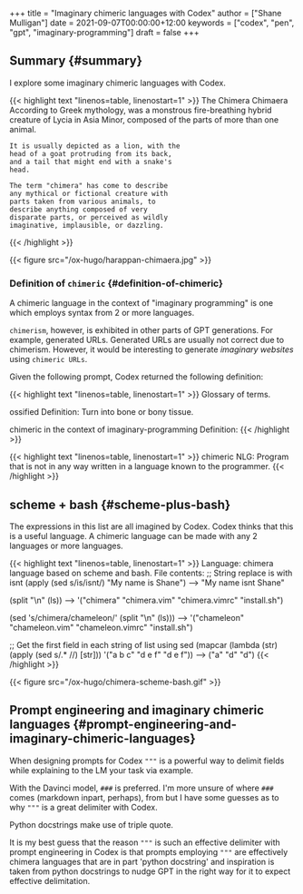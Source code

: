 +++
title = "Imaginary chimeric languages with Codex"
author = ["Shane Mulligan"]
date = 2021-09-07T00:00:00+12:00
keywords = ["codex", "pen", "gpt", "imaginary-programming"]
draft = false
+++

## Summary {#summary}

I explore some imaginary chimeric languages with Codex.

{{< highlight text "linenos=table, linenostart=1" >}}
The Chimera
Chimaera
    According to Greek mythology, was a
    monstrous fire-breathing hybrid creature
    of Lycia in Asia Minor, composed of the
    parts of more than one animal.

    It is usually depicted as a lion, with the
    head of a goat protruding from its back,
    and a tail that might end with a snake's
    head.

    The term "chimera" has come to describe
    any mythical or fictional creature with
    parts taken from various animals, to
    describe anything composed of very
    disparate parts, or perceived as wildly
    imaginative, implausible, or dazzling.
{{< /highlight >}}

{{< figure src="/ox-hugo/harappan-chimaera.jpg" >}}


### Definition of `chimeric` {#definition-of-chimeric}

A chimeric language in the context of
"imaginary programming" is one which employs
syntax from 2 or more languages.

`chimerism`, however, is exhibited in other
parts of GPT generations. For example,
generated URLs. Generated URLs are usually not
correct due to chimerism. However, it would be
interesting to generate _imaginary websites_ using
`chimeric URLs`.

Given the following prompt, Codex returned the
following definition:

{{< highlight text "linenos=table, linenostart=1" >}}
Glossary of terms.

ossified
Definition: Turn into bone or bony tissue.

chimeric in the context of imaginary-programming
Definition:
{{< /highlight >}}

{{< highlight text "linenos=table, linenostart=1" >}}
chimeric
    NLG: Program that is not in any way
    written in a language known to the
    programmer.
{{< /highlight >}}


## scheme + bash {#scheme-plus-bash}

The expressions in this list are all imagined
by Codex. Codex thinks that this is a useful
language. A chimeric language can be made with
any 2 languages or more languages.

{{< highlight text "linenos=table, linenostart=1" >}}
Language: chimera language based on scheme and bash.
File contents:
;; String replace is with isnt
(apply (sed s/is/isnt/) "My name is Shane")
--> "My name isnt Shane"

(split "\n" (ls))
--> '("chimera" "chimera.vim" "chimera.vimrc" "install.sh")

(sed 's/chimera/chameleon/' (split "\n" (ls)))
--> '("chameleon" "chameleon.vim" "chameleon.vimrc" "install.sh")

;; Get the first field in each string of list using sed
(mapcar (lambda (str) (apply (sed s/.* //) [str])) '("a b c" "d e f" "d e f"))
--> ("a" "d" "d")
{{< /highlight >}}

<!-- Play on asciinema.com -->
<!-- <a title="asciinema recording" href="https://asciinema.org/a/wIcdDZP0iI36G8B09PcGEMO8t" target="_blank"><img alt="asciinema recording" src="https://asciinema.org/a/wIcdDZP0iI36G8B09PcGEMO8t.svg" /></a> -->
<!-- Play on the blog -->
<script src="https://asciinema.org/a/wIcdDZP0iI36G8B09PcGEMO8t.js" id="asciicast-wIcdDZP0iI36G8B09PcGEMO8t" async></script>

{{< figure src="/ox-hugo/chimera-scheme-bash.gif" >}}


## Prompt engineering and imaginary chimeric languages {#prompt-engineering-and-imaginary-chimeric-languages}

When designing prompts for Codex `"""` is a
powerful way to delimit fields while
explaining to the LM your task via example.

With the Davinci model, `###` is preferred.
I'm more unsure of where `###` comes (markdown
inpart, perhaps), from but I have some guesses
as to why `"""` is a great delimiter with
Codex.

Python docstrings make use of triple quote.

It is my best guess that the reason `"""` is
such an effective delimiter with prompt
engineering in Codex is that prompts employing
`"""` are effectively chimera languages that
are in part 'python docstring' and inspiration
is taken from python docstrings to nudge GPT
in the right way for it to expect effective
delimitation.